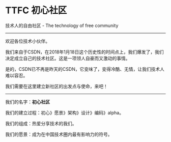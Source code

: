 # TTFC 初心社区

技术人的自由社区 - The technology of free community 

----

欢迎各位技术小伙伴。

我们来自于CSDN，在2018年1月18日这个历史性的时间点上，我们爆发了，我们决定成立自己的技术社区。这是一项领人自豪而又激动的事情。

是的，CSDN已不再是昨天的CSDN，它变味了，变得冷酷、无情，让我们技术人难以容忍。

我们需要在这里建立新社区的出发点与使命，来吧！

----

我们的名字：**初心社区**

我们的建立过程：初心》愿景》架构》设计》编码》alpha。

我们的组成：热爱分享技术的我们。

我们的愿景：成为在中国技术圈内最有影响力的符号。

